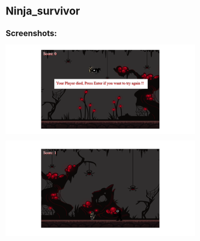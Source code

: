 # Ninja_survivor 


## Screenshots:
![Screenshot of DigitalBazzar homepage](https://github.com/Tarek666666/Ninja_survivor/blob/main/images/screenshots/Die.png) 
<br>

![Screenshot of DigitalBazzar homepage](https://github.com/Tarek666666/Ninja_survivor/blob/main/images/screenshots/stand.png) 
